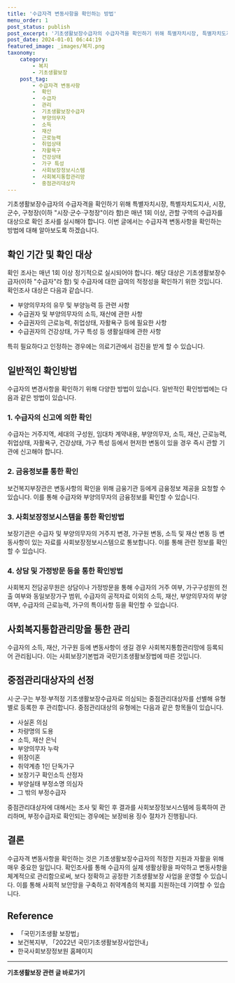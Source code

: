```yaml
---
title: '수급자격 변동사항을 확인하는 방법'
menu_order: 1
post_status: publish
post_excerpt: '기초생활보장수급자의 수급자격을 확인하기 위해 특별자치시장, 특별자치도지사, 시장, 군수, 구청장 이하  시장 군수 구청장 이라 함 은 매년 1회 이상, 관할 구역의 수급자를 대상으로 확인 조사를 실시해야 합니다. 이번 글에서는 수급자격 변동사항을 확인하는 방법에 대해 알아보도록 하겠습니다.'
post_date: 2024-01-01 06:44:19
featured_image: _images/복지.png
taxonomy:
    category:
        - 복지
        - 기초생활보장
    post_tag:
        - 수급자격 변동사항
        -  확인
        -  수급자
        -  관리
        -  기초생활보장수급자
        -  부양의무자
        -  소득
        -  재산
        -  근로능력
        -  취업상태
        -  자활욕구
        -  건강상태
        -  가구 특성
        -  사회보장정보시스템
        -  사회복지통합관리망
        -  중점관리대상자
---
```



기초생활보장수급자의 수급자격을 확인하기 위해 특별자치시장, 특별자치도지사, 시장, 군수, 구청장(이하 "시장·군수·구청장"이라 함)은 매년 1회 이상, 관할 구역의 수급자를 대상으로 확인 조사를 실시해야 합니다. 이번 글에서는 수급자격 변동사항을 확인하는 방법에 대해 알아보도록 하겠습니다.

## 확인 기간 및 확인 대상

확인 조사는 매년 1회 이상 정기적으로 실시되어야 합니다. 해당 대상은 기초생활보장수급자(이하 "수급자"라 함) 및 수급자에 대한 급여의 적정성을 확인하기 위한 것입니다. 확인조사 대상은 다음과 같습니다.

- 부양의무자의 유무 및 부양능력 등 관련 사항
- 수급권자 및 부양의무자의 소득, 재산에 관한 사항
- 수급권자의 근로능력, 취업상태, 자활욕구 등에 필요한 사항
- 수급권자의 건강상태, 가구 특성 등 생활실태에 관한 사항

특히 필요하다고 인정하는 경우에는 의료기관에서 검진을 받게 할 수 있습니다.

## 일반적인 확인방법

수급자의 변경사항을 확인하기 위해 다양한 방법이 있습니다. 일반적인 확인방법에는 다음과 같은 방법이 있습니다.

### 1. 수급자의 신고에 의한 확인

수급자는 거주지역, 세대의 구성원, 임대차 계약내용, 부양의무자, 소득, 재산, 근로능력, 취업상태, 자활욕구, 건강상태, 가구 특성 등에서 현저한 변동이 있을 경우 즉시 관할 기관에 신고해야 합니다.

### 2. 금융정보를 통한 확인

보건복지부장관은 변동사항의 확인을 위해 금융기관 등에게 금융정보 제공을 요청할 수 있습니다. 이를 통해 수급자와 부양의무자의 금융정보를 확인할 수 있습니다.

### 3. 사회보장정보시스템을 통한 확인방법

보장기관은 수급자 및 부양의무자의 거주지 변경, 가구원 변동, 소득 및 재산 변동 등 변동사항이 있는 자료를 사회보장정보시스템으로 통보합니다. 이를 통해 관련 정보를 확인할 수 있습니다.

### 4. 상담 및 가정방문 등을 통한 확인방법

사회복지 전담공무원은 상담이나 가정방문을 통해 수급자의 거주 여부, 가구구성원의 전출 여부와 동일보장가구 범위, 수급자의 공적자료 이외의 소득, 재산, 부양의무자의 부양여부, 수급자의 근로능력, 가구의 특이사항 등을 확인할 수 있습니다.

## 사회복지통합관리망을 통한 관리

수급자의 소득, 재산, 가구원 등에 변동사항이 생길 경우 사회복지통합관리망에 등록되어 관리됩니다. 이는 사회보장기본법과 국민기초생활보장법에 따른 것입니다.

## 중점관리대상자의 선정

시·군·구는 부정·부적정 기초생활보장수급자로 의심되는 중점관리대상자를 선별해 유형별로 등록한 후 관리합니다. 중점관리대상의 유형에는 다음과 같은 항목들이 있습니다.

- 사실혼 의심
- 차량명의 도용
- 소득, 재산 은닉
- 부양의무자 누락
- 위장이혼
- 취약계층 1인 단독가구
- 보장기구 확인소득 산정자
- 부양실태 부정소명 의심자
- 그 밖의 부정수급자 

중점관리대상자에 대해서는 조사 및 확인 후 결과를 사회보장정보시스템에 등록하여 관리하며, 부정수급자로 확인되는 경우에는 보장비용 징수 절차가 진행됩니다.

## 결론

수급자격 변동사항을 확인하는 것은 기초생활보장수급자의 적정한 지원과 자활을 위해 매우 중요한 일입니다. 확인조사를 통해 수급자의 실제 생활상황을 파악하고 변동사항을 체계적으로 관리함으로써, 보다 정확하고 공정한 기초생활보장 사업을 운영할 수 있습니다. 이를 통해 사회적 보안망을 구축하고 취약계층의 복지를 지원하는데 기여할 수 있습니다.

## Reference

- 「국민기초생활 보장법」
- 보건복지부, 「2022년 국민기초생활보장사업안내」
- 한국사회보장정보원 홈페이지
<!-- wp:separator -->
<hr class="wp-block-separator has-alpha-channel-opacity"/>
<!-- /wp:separator -->

<!-- wp:group {"backgroundColor":"base","layout":{"type":"constrained"}} -->
<div class="wp-block-group has-base-background-color has-background"><!-- wp:paragraph {"align":"center","fontSize":"medium"} -->
<p class="has-text-align-center has-large-font-size"><strong>기초생활보장 관련 글 바로가기</strong></p>
<!-- /wp:paragraph -->


<!-- wp:latest-posts
{"categories":[{"id":15506,"count":19,"description":"","link":"https://uknowlaw.com/category/%ea%b8%b0%ec%b4%88%ec%83%9d%ed%99%9c%eb%b3%b4%ec%9e%a5/","name":"기초생활보장","slug":"기초생활보장","taxonomy":"category","parent":0,"meta":[],"_links":{"self":[{"href":"https://uknowlaw.com/wp-json/wp/v2/categories/15506"}],"collection":[{"href":"https://uknowlaw.com/wp-json/wp/v2/categories"}],"about":[{"href":"https://uknowlaw.com/wp-json/wp/v2/taxonomies/category"}],"wp:post_type":[{"href":"https://uknowlaw.com/wp-json/wp/v2/posts?categories=15506"}],"curies":[{"name":"wp","href":"https://api.w.org/{rel}","templated":true}]}}],"postsToShow":100,"excerptLength":28,"postLayout":"grid","columns":2,"featuredImageAlign":"left","featuredImageSizeSlug":"large","fontSize":"small"} /--></div>
<!-- /wp:group -->